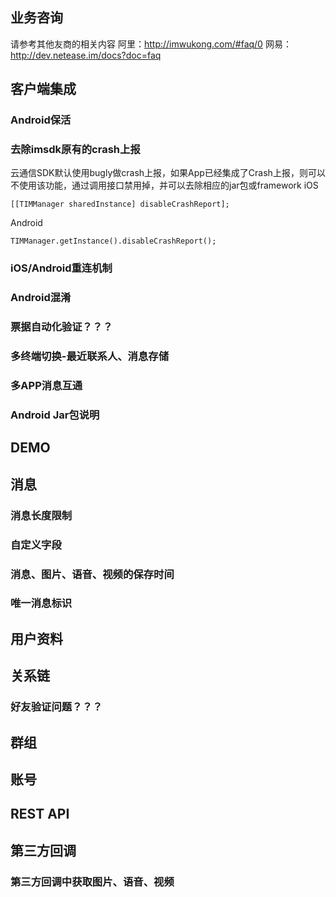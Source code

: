 ## 业务咨询
请参考其他友商的相关内容
阿里：http://imwukong.com/#faq/0
网易：http://dev.netease.im/docs?doc=faq

## 客户端集成
### Android保活
### 去除imsdk原有的crash上报
云通信SDK默认使用bugly做crash上报，如果App已经集成了Crash上报，则可以不使用该功能，通过调用接口禁用掉，并可以去除相应的jar包或framework
iOS
```
[[TIMManager sharedInstance] disableCrashReport];
```
Android
```
TIMManager.getInstance().disableCrashReport();
```

### iOS/Android重连机制

### Android混淆

### 票据自动化验证？？？

### 多终端切换-最近联系人、消息存储

### 多APP消息互通

### Android Jar包说明

## DEMO

## 消息

### 消息长度限制

### 自定义字段

### 消息、图片、语音、视频的保存时间

### 唯一消息标识



## 用户资料

## 关系链
### 好友验证问题？？？

## 群组

## 账号

## REST API

## 第三方回调

### 第三方回调中获取图片、语音、视频